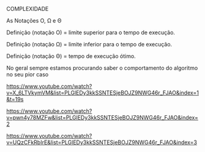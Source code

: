 COMPLEXIDADE

As Notações O, Ω e Θ

Definição (notação O)  =  limite superior para o tempo de execução.

Definição (notação Ω)  =  limite inferior para o tempo de execução.

Definição (notação Θ)  =  tempo de execução ótimo.

No geral sempre estamos procurando saber o comportamento do algoritmo no seu pior caso

https://www.youtube.com/watch?v=X_6LTVkymVM&list=PLGlEDy3kkSSNTESjeBOJZ9NWG46r_FJAO&index=1&t=19s

https://www.youtube.com/watch?v=pwn4y78MZFw&list=PLGlEDy3kkSSNTESjeBOJZ9NWG46r_FJAO&index=2

https://www.youtube.com/watch?v=UQzCFkRbIrE&list=PLGlEDy3kkSSNTESjeBOJZ9NWG46r_FJAO&index=3